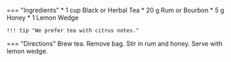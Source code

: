 === "Ingredients"
    * 1 cup Black or Herbal Tea
    * 20 g Rum or Bourbon
    * 5 g Honey
    * 1 Lemon Wedge

    !!! tip "We prefer tea with citrus notes."

=== "Directions"
    Brew tea. Remove bag. Stir in rum and honey. Serve with lemon wedge.
